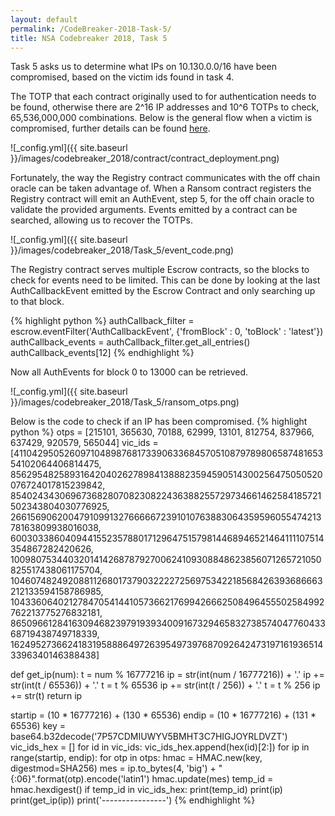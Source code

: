 ```yaml
---
layout: default
permalink: /CodeBreaker-2018-Task-5/
title: NSA Codebreaker 2018, Task 5
---
```


Task 5 asks us to determine what IPs on 10.130.0.0/16 have been compromised, based on the victim ids found in task 4. 

The TOTP that each contract originally used to for authentication needs to be found, otherwise there are 2^16 IP addresses and  10^6 TOTPs to check, 65,536,000,000 combinations. Below is the general flow when a victim is compromised, further details can be found [here](https://armerj.github.io/CodeBreaker-2018-Contract/).  

![_config.yml]({{ site.baseurl }}/images/codebreaker_2018/contract/contract_deployment.png)

Fortunately, the way the Registry contract communicates with the off chain oracle can be taken advantage of. When a Ransom contract registers the Registry contract will emit an AuthEvent, step 5, for the off chain oracle to validate the provided arguments. Events emitted by a contract can be searched, allowing us to recover the TOTPs. 

![_config.yml]({{ site.baseurl }}/images/codebreaker_2018/Task_5/event_code.png)

The Registry contract serves multiple Escrow contracts, so the blocks to check for events need to be limited. This can be done by looking at the last AuthCallbackEvent emitted by the Escrow Contract and only searching up to that block. 

{% highlight python %}
authCallback_filter = escrow.eventFilter('AuthCallbackEvent', {'fromBlock' : 0, 'toBlock' : 'latest'})
authCallback_events = authCallback_filter.get_all_entries()
authCallback_events[12]
{% endhighlight %}

Now all AuthEvents for block 0 to 13000 can be retrieved. 

![_config.yml]({{ site.baseurl }}/images/codebreaker_2018/Task_5/ransom_otps.png)

Below is the code to check if an IP has been compromised. 
{% highlight python %}
otps = [215101, 365630, 70188, 62999, 13101, 812754, 837966, 637429, 920579, 565044]
vic_ids = [41104295052609710489876817339063368457051087978980658748165354102064406814475,
85629548258931642040262789841388823594590514300256475050520076724017815239842,
85402434306967368280708230822436388255729734661462584185721502343804030776925,
26615690620047910991327666667239101076388306435959605547421378163809938016038,
60030338604094415523578801712964751579814468946521464111107514354867282420626,
100980753440320141426878792700624109308848623856071265721050825517438061175704,
104607482492088112680173790322227256975342218568426393686663212133594158786985,
104336064021278470541441057366217699426662508496455502584992762213775276832181,
86509661284163094682397919393400916732946583273857404776043368719438749718339,
16249527366241831958886497263954973976870926424731971619365143396340146388438]

def get_ip(num):
    t = num % 16777216
    ip = str(int(num / 16777216)) + '.'
    ip += str(int(t / 65536)) + '.'
    t = t % 65536
    ip += str(int(t / 256)) + '.'
    t = t % 256
    ip += str(t)
    return ip

startip = (10 * 16777216) + (130 * 65536)
endip = (10 * 16777216) + (131 * 65536)
key = base64.b32decode('7P57CDMIUWYV5BMHT3C7HIGJOYRLDVZT')
vic_ids_hex = []
for id in vic_ids:
    vic_ids_hex.append(hex(id)[2:])
for ip in range(startip, endip):
    for otp in otps:
        hmac = HMAC.new(key, digestmod=SHA256)
        mes = ip.to_bytes(4, 'big') + "{:06}".format(otp).encode('latin1')
        hmac.update(mes)
        temp_id = hmac.hexdigest()
        if temp_id in vic_ids_hex:
            print(temp_id)
            print(ip)
            print(get_ip(ip))
            print('----------------')
{% endhighlight %}

